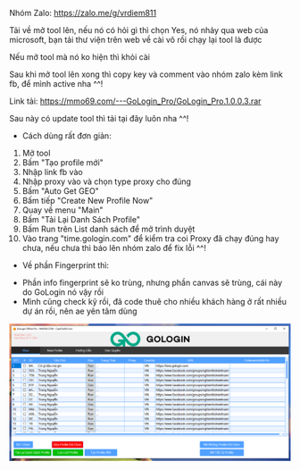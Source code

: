 Nhóm Zalo: https://zalo.me/g/vrdiem811

Tải về mở tool lên, nếu nó có hỏi gì thì chọn Yes, nó nhảy qua web của microsoft, bạn tải thư viện trên web về cài vô rồi chạy lại tool là được

Nếu mở tool mà nó ko hiện thì khỏi cài

Sau khi mở tool lên xong thì copy key và comment vào nhóm zalo kèm link fb, để mình active nha ^^!

Link tải: https://mmo69.com/---GoLogin_Pro/GoLogin_Pro.1.0.0.3.rar

Sau này có update tool thì tải tại đây luôn nha ^^!

- Cách dùng rất đơn giản:
1. Mở tool
2. Bấm "Tạo profile mới"
3. Nhập link fb vào
4. Nhập proxy vào và chọn type proxy cho đúng
5. Bấm "Auto Get GEO"
6. Bấm tiếp "Create New Profile Now"
7. Quay về menu "Main"
8. Bấm "Tải Lại Danh Sách Profile"
9. Bấm Run trên List danh sách để mở trình duyệt
10. Vào trang "time.gologin.com" để kiểm tra coi Proxy đã chạy đúng hay chưa, nếu chưa thì báo lên nhóm zalo để fix lỗi ^^!

- Về phần Fingerprint thì:
+ Phần info fingerprint sẽ ko trùng, nhưng phần canvas sẽ trùng, cái này do GoLogin nó vậy rồi
+ Mình cũng check kỹ rồi, đã code thuê cho nhiều khách hàng ở rất nhiều dự án rồi, nên ae yên tâm dùng


![MMO69.COM](gologin.PNG)
